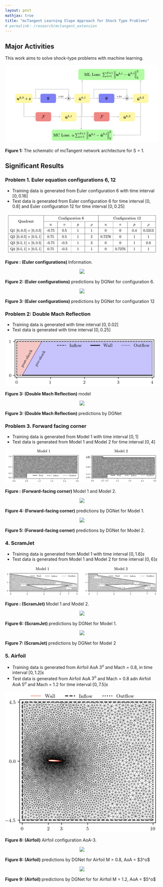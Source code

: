 ```yaml
---
layout: post
mathjax: true
title: "mcTangent Learning Slope Approach for Shock Type Problems"
# permalink: /research/mctangent_extension
---
```


## Major Activities 
This work aims to solve shock-type problems with machine learning.

<p align="center">
<img src="/assets/figures/hainguyen/mctangent_0.png">
<figcaption><b>Figure 1:</b> The schematic of mcTangent network architecture for S = 1.</figcaption>
</p>

## Significant Results
### Problem 1. Euler equation configurations 6, 12

- Training data is generated from Euler configuration 6 with time interval $[0,0.16]$
- Test data is generated from Euler configuration 6 for time interval $[0, 0.8]$ and Euler configuration 12 for time interval $[0, 0.25]$

<p align="center">
<img src="/assets/figures/hainguyen/Euler_config_6_12.png">
<figcaption><b>Figure : (Euler configurations) </b> Information.</figcaption>
</p>

<p align="center">
<img src="/assets/figures/hainguyen/3D_Euler_config6.gif">
<figcaption><b>Figure 2: (Euler configurations)</b> predictions by DGNet for configuration 6.</figcaption>
</p>

<p align="center">
<img src="/assets/figures/hainguyen/3D_Euler_config12.gif">
<figcaption><b>Figure 3: (Euler configurations) </b> predictions by DGNet for configuration 12</figcaption>
</p>

### Problem 2: Double Mach Reflection

- Training data is generated with time interval $[0,0.02]$
- Test data is generated with time interval $[0, 0.25]$

<p align="center">
<img src="/assets/figures/hainguyen/2D_Double_Mach_model.png">
<figcaption><b>Figure 3: (Double Mach Reflection) </b> model</figcaption>
</p>

<p align="center">
<img src="/assets/figures/hainguyen/2D_Double_Mach.gif">
<figcaption><b>Figure 3: (Double Mach Reflection) </b> predictions by DGNet</figcaption>
</p>

### Problem 3. Forward facing corner 

- Training data is generated from Model 1 with time interval $[0,1]$
- Test data is generated from Model 1 and Model 2 for time interval $[0, 4]$


<p align="center">
<img src="/assets/figures/hainguyen/2D_Euler_forth_models.png">
<figcaption><b>Figure : (Forward-facing corner) </b> Model 1 and Model 2.</figcaption>
</p>

<p align="center">
<img src="/assets/figures/hainguyen/2D_Euler_forth_same_mesh.gif">
<figcaption><b>Figure 4: (Forward-facing corner)</b> predictions by DGNet for Model 1.</figcaption>
</p>

<p align="center">
<img src="/assets/figures/hainguyen/2D_Euler_forth_different_mesh.gif">
<figcaption><b>Figure 5: (Forward-facing corner)</b> predictions by DGNet for Model 2.</figcaption>
</p>


### 4. ScramJet

- Training data is generated from Model 1 with time interval $[0,1.6]s$
- Test data is generated from Model 1 and Model 2 for time interval $[0, 6]s$

<p align="center">
<img src="/assets/figures/hainguyen/2D_Euler_scram_jet_models.png">
<figcaption><b>Figure : (ScramJet) </b> Model 1 and Model 2.</figcaption>
</p>

<p align="center">
<img src="/assets/figures/hainguyen/2D_Euler_scram_jet_same_mesh_Mach3.gif">
<figcaption><b>Figure 6: (ScramJet) </b> predictions by DGNet for Model 1.</figcaption>
</p>

<p align="center">
<img src="/assets/figures/hainguyen/2D_Euler_scram_jet_different_mesh_Mach3.gif">
<figcaption><b>Figure 7: (ScramJet) </b> predictions by DGNet for Model 2 </figcaption>
</p>


### 5. Airfoil

- Training data is generated from Airfoil AoA $3^o$ and Mach = 0.8, in time interval $[0,1.2]s$
- Test data is generated from Airfoil AoA $3^o$ and Mach = 0.8 adn Airfoil AoA $5^o$ and Mach = 1.2 for time interval $[0, 7.5]s$

<p align="center">
<img src="/assets/figures/hainguyen/2D_Euler_Airfoil_model.png">
<figcaption><b>Figure 8: (Airfoil)</b> Airfoil configuration AoA-3.</figcaption>
</p>

<p align="center">
<img src="/assets/figures/hainguyen/2D_Euler_Airfoil_Mach08_AoA3.gif">
<figcaption><b>Figure 8: (Airfoil)</b> predictions by DGNet for Airfoil M = 0.8, AoA = $3^o$</figcaption>
</p>

<p align="center">
<img src="/assets/figures/hainguyen/2D_Euler_Airfoil_Mach1p2_AoA5.gif">
<figcaption><b>Figure 9: (Airfoil) </b> predictions by DGNet for for Airfoil M = 1.2, AoA = $5^o$</figcaption>
</p>

